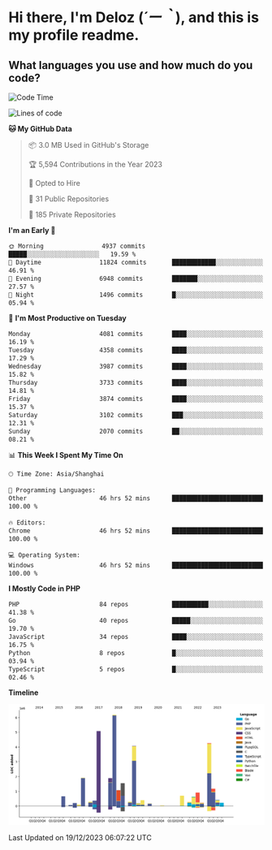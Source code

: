 # **Hi there, I'm Deloz (*´ー｀*), and this is my profile readme.**

## **What languages you use and how much do you code?**

<!--START_SECTION:waka-->
![Code Time](http://img.shields.io/badge/Code%20Time-3%2C019%20hrs%2053%20mins-blue)

![Lines of code](https://img.shields.io/badge/From%20Hello%20World%20I%27ve%20Written-33.2%20million%20lines%20of%20code-blue)

**🐱 My GitHub Data** 

> 📦 3.0 MB Used in GitHub's Storage 
 > 
> 🏆 5,594 Contributions in the Year 2023
 > 
> 💼 Opted to Hire
 > 
> 📜 31 Public Repositories 
 > 
> 🔑 185 Private Repositories 
 > 
**I'm an Early 🐤** 

```text
🌞 Morning                4937 commits        █████░░░░░░░░░░░░░░░░░░░░   19.59 % 
🌆 Daytime                11824 commits       ████████████░░░░░░░░░░░░░   46.91 % 
🌃 Evening                6948 commits        ███████░░░░░░░░░░░░░░░░░░   27.57 % 
🌙 Night                  1496 commits        █░░░░░░░░░░░░░░░░░░░░░░░░   05.94 % 
```
📅 **I'm Most Productive on Tuesday** 

```text
Monday                   4081 commits        ████░░░░░░░░░░░░░░░░░░░░░   16.19 % 
Tuesday                  4358 commits        ████░░░░░░░░░░░░░░░░░░░░░   17.29 % 
Wednesday                3987 commits        ████░░░░░░░░░░░░░░░░░░░░░   15.82 % 
Thursday                 3733 commits        ████░░░░░░░░░░░░░░░░░░░░░   14.81 % 
Friday                   3874 commits        ████░░░░░░░░░░░░░░░░░░░░░   15.37 % 
Saturday                 3102 commits        ███░░░░░░░░░░░░░░░░░░░░░░   12.31 % 
Sunday                   2070 commits        ██░░░░░░░░░░░░░░░░░░░░░░░   08.21 % 
```


📊 **This Week I Spent My Time On** 

```text
🕑︎ Time Zone: Asia/Shanghai

💬 Programming Languages: 
Other                    46 hrs 52 mins      █████████████████████████   100.00 % 

🔥 Editors: 
Chrome                   46 hrs 52 mins      █████████████████████████   100.00 % 

💻 Operating System: 
Windows                  46 hrs 52 mins      █████████████████████████   100.00 % 
```

**I Mostly Code in PHP** 

```text
PHP                      84 repos            ██████████░░░░░░░░░░░░░░░   41.38 % 
Go                       40 repos            █████░░░░░░░░░░░░░░░░░░░░   19.70 % 
JavaScript               34 repos            ████░░░░░░░░░░░░░░░░░░░░░   16.75 % 
Python                   8 repos             █░░░░░░░░░░░░░░░░░░░░░░░░   03.94 % 
TypeScript               5 repos             █░░░░░░░░░░░░░░░░░░░░░░░░   02.46 % 
```



**Timeline**

![Lines of Code chart](https://raw.githubusercontent.com/deloz/deloz/main/assets/bar_graph.png)


 Last Updated on 19/12/2023 06:07:22 UTC
<!--END_SECTION:waka-->
